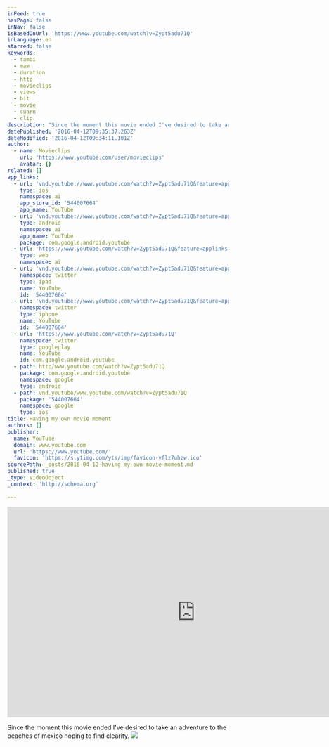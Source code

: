 ```yaml
---
inFeed: true
hasPage: false
inNav: false
isBasedOnUrl: 'https://www.youtube.com/watch?v=Zypt5adu71Q'
inLanguage: en
starred: false
keywords:
  - tambi
  - mam
  - duration
  - http
  - movieclips
  - views
  - bit
  - movie
  - cuarn
  - clip
description: "Since the moment this movie ended I've desired to take an adventure to the beaches of mexico hoping to find clearity."
datePublished: '2016-04-12T09:35:37.263Z'
dateModified: '2016-04-12T09:34:11.101Z'
author:
  - name: Movieclips
    url: 'https://www.youtube.com/user/movieclips'
    avatar: {}
related: []
app_links:
  - url: 'vnd.youtube://www.youtube.com/watch?v=Zypt5adu71Q&feature=applinks'
    type: ios
    namespace: ai
    app_store_id: '544007664'
    app_name: YouTube
  - url: 'vnd.youtube://www.youtube.com/watch?v=Zypt5adu71Q&feature=applinks'
    type: android
    namespace: ai
    app_name: YouTube
    package: com.google.android.youtube
  - url: 'https://www.youtube.com/watch?v=Zypt5adu71Q&feature=applinks'
    type: web
    namespace: ai
  - url: 'vnd.youtube://www.youtube.com/watch?v=Zypt5adu71Q&feature=applinks'
    namespace: twitter
    type: ipad
    name: YouTube
    id: '544007664'
  - url: 'vnd.youtube://www.youtube.com/watch?v=Zypt5adu71Q&feature=applinks'
    namespace: twitter
    type: iphone
    name: YouTube
    id: '544007664'
  - url: 'https://www.youtube.com/watch?v=Zypt5adu71Q'
    namespace: twitter
    type: googleplay
    name: YouTube
    id: com.google.android.youtube
  - path: http/www.youtube.com/watch?v=Zypt5adu71Q
    package: com.google.android.youtube
    namespace: google
    type: android
  - path: vnd.youtube/www.youtube.com/watch?v=Zypt5adu71Q
    package: '544007664'
    namespace: google
    type: ios
title: Having my own movie moment
authors: []
publisher:
  name: YouTube
  domain: www.youtube.com
  url: 'https://www.youtube.com/'
  favicon: 'https://s.ytimg.com/yts/img/favicon-vflz7uhzw.ico'
sourcePath: _posts/2016-04-12-having-my-own-movie-moment.md
published: true
_type: VideoObject
_context: 'http://schema.org'

---
```

<iframe src="https://cdn.embedly.com/widgets/media.html?src=https%3A%2F%2Fwww.youtube.com%2Fembed%2FZypt5adu71Q%3Ffeature%3Doembed&amp;url=https%3A%2F%2Fwww.youtube.com%2Fwatch%3Fv%3DZypt5adu71Q&amp;image=https%3A%2F%2Fi.ytimg.com%2Fvi%2FZypt5adu71Q%2Fhqdefault.jpg&amp;key=b7d04c9b404c499eba89ee7072e1c4f7&amp;type=text%2Fhtml&amp;schema=youtube" width="854" height="480" scrolling="no" frameborder="0" allowfullscreen="allowfullscreen" style=""></iframe>

Since the moment this movie ended I've desired to take an adventure to the beaches of mexico hoping to find clearity.
![](https://the-grid-user-content.s3-us-west-2.amazonaws.com/99eeb74f-5d4b-4e4b-8936-0d3651bfe168.jpg)